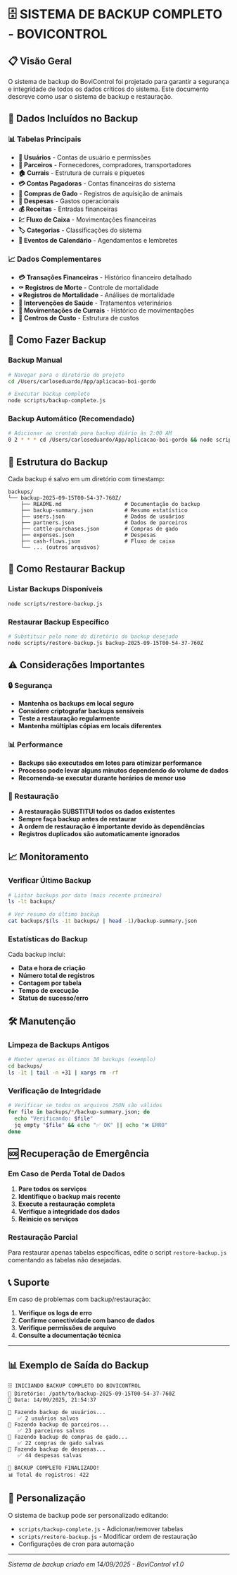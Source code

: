 # 🗄️ SISTEMA DE BACKUP COMPLETO - BOVICONTROL

## 📋 Visão Geral

O sistema de backup do BoviControl foi projetado para garantir a segurança e integridade de todos os dados críticos do sistema. Este documento descreve como usar o sistema de backup e restauração.

## 🎯 Dados Incluídos no Backup

### 📊 Tabelas Principais
- **👥 Usuários** - Contas de usuário e permissões
- **🤝 Parceiros** - Fornecedores, compradores, transportadores
- **🏠 Currais** - Estrutura de currais e piquetes
- **💳 Contas Pagadoras** - Contas financeiras do sistema
- **🐄 Compras de Gado** - Registros de aquisição de animais
- **💸 Despesas** - Gastos operacionais
- **💰 Receitas** - Entradas financeiras
- **💹 Fluxo de Caixa** - Movimentações financeiras
- **🏷️ Categorias** - Classificações do sistema
- **📅 Eventos de Calendário** - Agendamentos e lembretes

### 📈 Dados Complementares
- **💳 Transações Financeiras** - Histórico financeiro detalhado
- **⚰️ Registros de Morte** - Controle de mortalidade
- **💀 Registros de Mortalidade** - Análises de mortalidade
- **💉 Intervenções de Saúde** - Tratamentos veterinários
- **🏡 Movimentações de Currais** - Histórico de movimentações
- **🏢 Centros de Custo** - Estrutura de custos

## 🚀 Como Fazer Backup

### Backup Manual
```bash
# Navegar para o diretório do projeto
cd /Users/carloseduardo/App/aplicacao-boi-gordo

# Executar backup completo
node scripts/backup-complete.js
```

### Backup Automático (Recomendado)
```bash
# Adicionar ao crontab para backup diário às 2:00 AM
0 2 * * * cd /Users/carloseduardo/App/aplicacao-boi-gordo && node scripts/backup-complete.js
```

## 📁 Estrutura do Backup

Cada backup é salvo em um diretório com timestamp:
```
backups/
└── backup-2025-09-15T00-54-37-760Z/
    ├── README.md                    # Documentação do backup
    ├── backup-summary.json          # Resumo estatístico
    ├── users.json                   # Dados de usuários
    ├── partners.json                # Dados de parceiros
    ├── cattle-purchases.json        # Compras de gado
    ├── expenses.json                # Despesas
    ├── cash-flows.json              # Fluxo de caixa
    └── ... (outros arquivos)
```

## 🔄 Como Restaurar Backup

### Listar Backups Disponíveis
```bash
node scripts/restore-backup.js
```

### Restaurar Backup Específico
```bash
# Substituir pelo nome do diretório do backup desejado
node scripts/restore-backup.js backup-2025-09-15T00-54-37-760Z
```

## ⚠️ Considerações Importantes

### 🔒 Segurança
- **Mantenha os backups em local seguro**
- **Considere criptografar backups sensíveis**
- **Teste a restauração regularmente**
- **Mantenha múltiplas cópias em locais diferentes**

### 📊 Performance
- **Backups são executados em lotes para otimizar performance**
- **Processo pode levar alguns minutos dependendo do volume de dados**
- **Recomenda-se executar durante horários de menor uso**

### 🔄 Restauração
- **A restauração SUBSTITUI todos os dados existentes**
- **Sempre faça backup antes de restaurar**
- **A ordem de restauração é importante devido às dependências**
- **Registros duplicados são automaticamente ignorados**

## 📈 Monitoramento

### Verificar Último Backup
```bash
# Listar backups por data (mais recente primeiro)
ls -lt backups/

# Ver resumo do último backup
cat backups/$(ls -1t backups/ | head -1)/backup-summary.json
```

### Estatísticas do Backup
Cada backup inclui:
- **Data e hora de criação**
- **Número total de registros**
- **Contagem por tabela**
- **Tempo de execução**
- **Status de sucesso/erro**

## 🛠️ Manutenção

### Limpeza de Backups Antigos
```bash
# Manter apenas os últimos 30 backups (exemplo)
cd backups/
ls -1t | tail -n +31 | xargs rm -rf
```

### Verificação de Integridade
```bash
# Verificar se todos os arquivos JSON são válidos
for file in backups/*/backup-summary.json; do
  echo "Verificando: $file"
  jq empty "$file" && echo "✅ OK" || echo "❌ ERRO"
done
```

## 🆘 Recuperação de Emergência

### Em Caso de Perda Total de Dados
1. **Pare todos os serviços**
2. **Identifique o backup mais recente**
3. **Execute a restauração completa**
4. **Verifique a integridade dos dados**
5. **Reinicie os serviços**

### Restauração Parcial
Para restaurar apenas tabelas específicas, edite o script `restore-backup.js` comentando as tabelas não desejadas.

## 📞 Suporte

Em caso de problemas com backup/restauração:
1. **Verifique os logs de erro**
2. **Confirme conectividade com banco de dados**
3. **Verifique permissões de arquivo**
4. **Consulte a documentação técnica**

---

## 📊 Exemplo de Saída do Backup

```
🗄️ INICIANDO BACKUP COMPLETO DO BOVICONTROL
📁 Diretório: /path/to/backup-2025-09-15T00-54-37-760Z
📅 Data: 14/09/2025, 21:54:37

👥 Fazendo backup de usuários...
   ✅ 2 usuários salvos
🤝 Fazendo backup de parceiros...
   ✅ 23 parceiros salvos
🐄 Fazendo backup de compras de gado...
   ✅ 22 compras de gado salvas
💸 Fazendo backup de despesas...
   ✅ 44 despesas salvas

🎉 BACKUP COMPLETO FINALIZADO!
📊 Total de registros: 422
```

## 🔧 Personalização

O sistema de backup pode ser personalizado editando:
- `scripts/backup-complete.js` - Adicionar/remover tabelas
- `scripts/restore-backup.js` - Modificar ordem de restauração
- Configurações de cron para automação

---

*Sistema de backup criado em 14/09/2025 - BoviControl v1.0*
